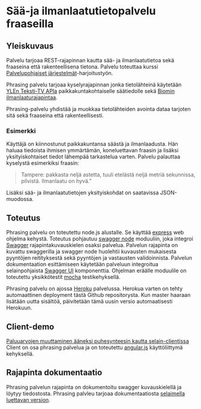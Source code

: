 # Sää-ja ilmanlaatutietopalvelu fraaseilla

## Yleiskuvaus

Palvelu tarjoaa REST-rajapinnan kautta sää- ja ilmanlaatutietoa sekä fraaseina
että rakenteellisena tietona. Palvelu toteuttaa kurssi [Palvelupohjaiset järjestelmät](http://palpo.github.io/)-harjoitustyön.

Phrasing palvelu tarjoaa kyselyrajapinnan jonka tietolähteinä käytetään  [YLEn Teksti-TV APIa](http://apisuomi.fi/shop/json/yle-teksti-tv-api/) paikkakuntakohtaiselle säätiedolle sekä [Biomin ilmanlaaturajapintaa](https://www.biomi.org/web/ilmanlaaturajapinta/).

Phrasing-palvelu yhdistää ja muokkaa tietolähteiden avointa dataa tarjoten sitä sekä fraaseina että rakenteellisesti.

### Esimerkki

Käyttäjä on kiinnostunut paikkakuntansa säästä ja ilmanlaadusta. Hän haluaa tiedoista ihmisen ymmärtämän, koneluettavan fraasin ja lisäksi yksityiskohtaiset tiedot lähempää tarkastelua varten. Palvelu palauttaa kyselystä esimerkiksi fraasin:
> Tampere: pakkasta neljä astetta, tuuli etelästä neljä metriä sekunnissa, pilvistä. Ilmanlaatu on hyvä."

Lisäksi sää- ja ilmanlaatutietojen yksityiskohdat on saatavissa JSON-muodossa.

## Toteutus

Phrasing palvelu on toteutettu node.js alustalle. Se käyttää [express](http://expressjs.com) web ohjelma kehystä. Toteutus pohjautuu [swagger node](https://github.com/swagger-api/swagger-node) moduuliin, joka integroi [Swagger](http://swagger.io) rajapintakuvauskielen osaksi palvelua. Palvelun rajapinta on kuvattu swaggerilla ja swagger node huolehtii kuvausten mukaisesta pyyntöjen reitityksestä sekä pyyntöjen ja vastausten validoinnista. Palvelun dokumentaation esittämiseen käytetään palveluun integroitua selainpohjaista [Swagger UI](http://swagger.io/swagger-ui/) komponenttia. Ohjelman eräälle moduulile on toteutettu yksikkötestit [mocha](https://mochajs.org) testikehyksellä.

Phrasing palvelu on ajossa [Heroku](https://heroku.com/) palvelussa. Herokua varten on tehty automaattinen deployment tästä Github repositorysta. Kun master haaraan lisätään uutta sisältöä, päivitetään tämä uusin versio automaatisesti Herokuun.

## Client-demo

[Paluuarvojen muuttaminen ääneksi puhesynteesin kautta selain-clientissa](https://phrasing-weather.herokuapp.com/client/) Client on osa phrasing palvelua ja on toteutettu [angular.js](https://angularjs.org) käyttöliittymä kehyksellä.

## Rajapinta dokumentaatio

Phrasing palvelun rajapinta on dokumentoitu swagger kuvauskielellä ja löytyy [](api/swagger/swagger.yaml) tiedostosta. Phrasing palvleu tarjoaa dokumentaatiosta [selaimella luettavan version](http://phrasing-weather.herokuapp.com/docs/). 